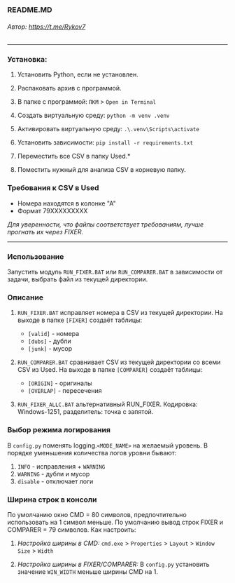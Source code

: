 ### README.MD
###### Автор: https://t.me/Rykov7
***

### Установка:
1. Установить Python, если не установлен.
2. Распаковать архив с программой.
3. В папке с программой: `ПКМ` > `Open in Terminal`
4. Создать виртуальную среду:
`python -m venv .venv`
5. Активировать виртуальную среду:
`.\.venv\Scripts\activate`
6. Установить зависимости:
`pip install -r requirements.txt`

7. Переместить все CSV в папку Used.*
8. Поместить нужный для анализа CSV в корневую папку.

### Требования к CSV в Used

* Номера находятся в колонке "А" 
* Формат 79XXXXXXXXX

_Для уверенности, что файлы соответствует требованиям, лучше прогнать их через FIXER._
***
### Использование
Запустить модуль `RUN_FIXER.BAT` или `RUN_COMPARER.BAT` в зависимости от задачи, выбрать файл из текущей директории.

### Описание
1. `RUN_FIXER.BAT` исправляет номера в CSV из текущей директории. На выходе в папке `[FIXER]` создаёт таблицы:
   * `[valid]` - номера 
   * `[dubs]` - дубли
   * `[junk]` - мусор

2. `RUN_COMPARER.BAT` сравнивает CSV из текущей директории со всеми CSV из Used. На выходе в папке `[COMPARER]` создаёт таблицы:
   * `[ORIGIN]` - оригиналы
   * `[OVERLAP]` - пересечения

3. `RUN_FIXER_ALLC.BAT` альтернативный RUN_FIXER. Кодировка: Windows-1251, разделитель: точка с запятой.

### Выбор режима логирования
В `config.py` поменять logging.`<MODE_NAME>` на желаемый уровень.
В порядке уменьшения количества логов уровни бывают:
1. `INFO` - исправления + `WARNING`
2. `WARNING` - дубли и мусор
3. `disable` - отключает логи

### Ширина строк в консоли
По умолчанию окно CMD = 80 символов, предпочтительно использовать на 1 символ меньше.
По умолчанию вывод строк FIXER и COMPARER = 79 символов. Как настроить:

1. _Настройка ширины в CMD:_
`сmd.exe` > `Properties` > `Layout` > `Window Size` > `Width`

2. _Настройка ширины в FIXER/COMPARER:_
В `config.py` установить значение `WIN_WIDTH` меньше ширины CMD на 1.
